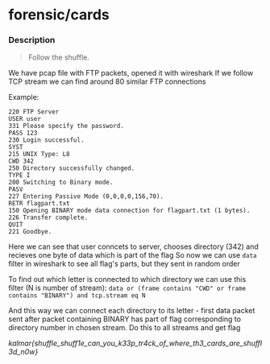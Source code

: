 # forensic/cards

### Description
> Follow the shuffle.

We have pcap file with FTP packets, opened it with wireshark
If we follow TCP stream we can find around 80 similar FTP connections

Example:
```
220 FTP Server
USER user
331 Please specify the password.
PASS 123
230 Login successful.
SYST
215 UNIX Type: L8
CWD 342
250 Directory successfully changed.
TYPE I
200 Switching to Binary mode.
PASV
227 Entering Passive Mode (0,0,0,0,156,70).
RETR flagpart.txt
150 Opening BINARY mode data connection for flagpart.txt (1 bytes).
226 Transfer complete.
QUIT
221 Goodbye.
```
Here we can see that user conncets to server, chooses directory (342) and recieves one byte of data which is part of the flag
So now we can use `data` filter in wireshark to see all flag's parts, but they sent in random order

To find out which letter is connected to which directory we can use this filter (N is number of stream):
`data or (frame contains "CWD" or frame contains "BINARY") and tcp.stream eq N`

And this way we can connect each directory to its letter - first data packet sent after packet containing BINARY has part of flag corresponding to directory number in chosen stream. Do this to all streams and get flag

*kalmar{shuffle_shuff1e_can_you_k33p_tr4ck_of_where_th3_cards_are_shuffl3d_n0w}*

